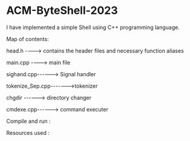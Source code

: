 # ACM-ByteShell-2023

I have implemented a simple Shell using C++ programming language. 


Map of contents:

head.h ----> contains the header files and necessary function aliases

main.cpp ----> main file

sighand.cpp------> Signal handler

tokenize_Sep.cpp------->tokenizer

chgdir ------> directory changer

cmdexe.cpp------> command executer

Compile and run :


Resources used :


